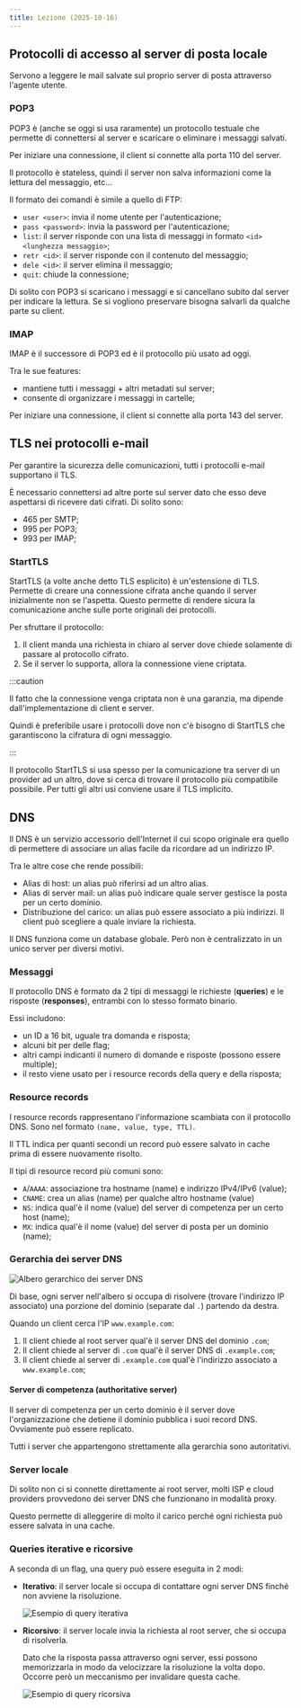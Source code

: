 ```yaml
---
title: Lezione (2025-10-16)
---
```


## Protocolli di accesso al server di posta locale

Servono a leggere le mail salvate sul proprio server di posta attraverso
l'agente utente.

### POP3

POP3 è (anche se oggi si usa raramente) un protocollo testuale che permette di
connettersi al server e scaricare o eliminare i messaggi salvati.

Per iniziare una connessione, il client si connette alla porta 110 del server.

Il protocollo è stateless, quindi il server non salva informazioni come la
lettura del messaggio, etc...

Il formato dei comandi è simile a quello di FTP:

- `user <user>`: invia il nome utente per l'autenticazione;
- `pass <password>`: invia la password per l'autenticazione;
- `list`: il server risponde con una lista di messaggi in formato
  `<id> <lunghezza messaggio>`;
- `retr <id>`: il server risponde con il contenuto del messaggio;
- `dele <id>`: il server elimina il messaggio;
- `quit`: chiude la connessione;

Di solito con POP3 si scaricano i messaggi e si cancellano subito dal server per
indicare la lettura. Se si vogliono preservare bisogna salvarli da qualche parte
su client.

### IMAP

IMAP è il successore di POP3 ed è il protocollo più usato ad oggi.

Tra le sue features:

- mantiene tutti i messaggi + altri metadati sul server;
- consente di organizzare i messaggi in cartelle;

Per iniziare una connessione, il client si connette alla porta 143 del server.

## TLS nei protocolli e-mail

Per garantire la sicurezza delle comunicazioni, tutti i protocolli e-mail
supportano il TLS.

È necessario connettersi ad altre porte sul server dato che esso deve aspettarsi
di ricevere dati cifrati. Di solito sono:

- 465 per SMTP;
- 995 per POP3;
- 993 per IMAP;

### StartTLS

StartTLS (a volte anche detto TLS esplicito) è un'estensione di TLS. Permette di
creare una connessione cifrata anche quando il server inizialmente non se
l'aspetta. Questo permette di rendere sicura la comunicazione anche sulle porte
originali dei protocolli.

Per sfruttare il protocollo:

1. Il client manda una richiesta in chiaro al server dove chiede solamente di
   passare al protocollo cifrato.
2. Se il server lo supporta, allora la connessione viene criptata.

:::caution

Il fatto che la connessione venga criptata non è una garanzia, ma dipende
dall'implementazione di client e server.

Quindi è preferibile usare i protocolli dove non c'è bisogno di StartTLS che
garantiscono la cifratura di ogni messaggio.

:::

Il protocollo StartTLS si usa spesso per la comunicazione tra server di un
provider ad un altro, dove si cerca di trovare il protocollo più compatibile
possibile. Per tutti gli altri usi conviene usare il TLS implicito.

## DNS

Il DNS è un servizio accessorio dell'Internet il cui scopo originale era quello
di permettere di associare un alias facile da ricordare ad un indirizzo IP.

Tra le altre cose che rende possibili:

- Alias di host: un alias può riferirsi ad un altro alias.
- Alias di server mail: un alias può indicare quale server gestisce la posta per
  un certo dominio.
- Distribuzione del carico: un alias può essere associato a più indirizzi. Il
  client può scegliere a quale inviare la richiesta.

Il DNS funziona come un database globale. Però non è centralizzato in un unico
server per diversi motivi.

### Messaggi

Il protocollo DNS è formato da 2 tipi di messaggi le richieste (**queries**) e
le risposte (**responses**), entrambi con lo stesso formato binario.

Essi includono:

- un ID a 16 bit, uguale tra domanda e risposta;
- alcuni bit per delle flag;
- altri campi indicanti il numero di domande e risposte (possono essere
  multiple);
- il resto viene usato per i resource records della query e della risposta;

### Resource records

I resource records rappresentano l'informazione scambiata con il protocollo DNS.
Sono nel formato `(name, value, type, TTL)`.

Il TTL indica per quanti secondi un record può essere salvato in cache prima di
essere nuovamente risolto.

Il tipi di resource record più comuni sono:

- `A`/`AAAA`: associazione tra hostname (name) e indirizzo IPv4/IPv6 (value);
- `CNAME`: crea un alias (name) per qualche altro hostname (value)
- `NS`: indica qual'è il nome (value) del server di competenza per un certo host
  (name);
- `MX`: indica qual'è il nome (value) del server di posta per un dominio (name);

### Gerarchia dei server DNS

![Albero gerarchico dei server DNS](../../../../../images/reti/gerarchia-server-dns.png)

Di base, ogni server nell'albero si occupa di risolvere (trovare l'indirizzo IP
associato) una porzione del dominio (separate dal `.`) partendo da destra.

Quando un client cerca l'IP `www.example.com`:

1. Il client chiede al root server qual'è il server DNS del dominio `.com`;
2. Il client chiede al server di `.com` qual'è il server DNS di `.example.com`;
3. Il client chiede al server di `.example.com` qual'è l'indirizzo associato a
   `www.example.com`;

#### Server di competenza (authoritative server)

Il server di competenza per un certo dominio è il server dove l'organizzazione
che detiene il dominio pubblica i suoi record DNS. Ovviamente può essere
replicato.

Tutti i server che appartengono strettamente alla gerarchia sono autoritativi.

### Server locale

Di solito non ci si connette direttamente ai root server, molti ISP e cloud
providers provvedono dei server DNS che funzionano in modalità proxy.

Questo permette di alleggerire di molto il carico perché ogni richiesta può
essere salvata in una cache.

### Queries iterative e ricorsive

A seconda di un flag, una query può essere eseguita in 2 modi:

- **Iterativo**: il server locale si occupa di contattare ogni server DNS finché
  non avviene la risoluzione.

  ![Esempio di query iterativa](../../../../../images/reti/query-dns-iterativa.png)

- **Ricorsivo**: il server locale invia la richiesta al root server, che si
  occupa di risolverla.

  Dato che la risposta passa attraverso ogni server, essi possono memorizzarla
  in modo da velocizzare la risoluzione la volta dopo. Occorre però un
  meccanismo per invalidare questa cache.

  ![Esempio di query ricorsiva](../../../../../images/reti/query-dns-ricorsiva.png)
